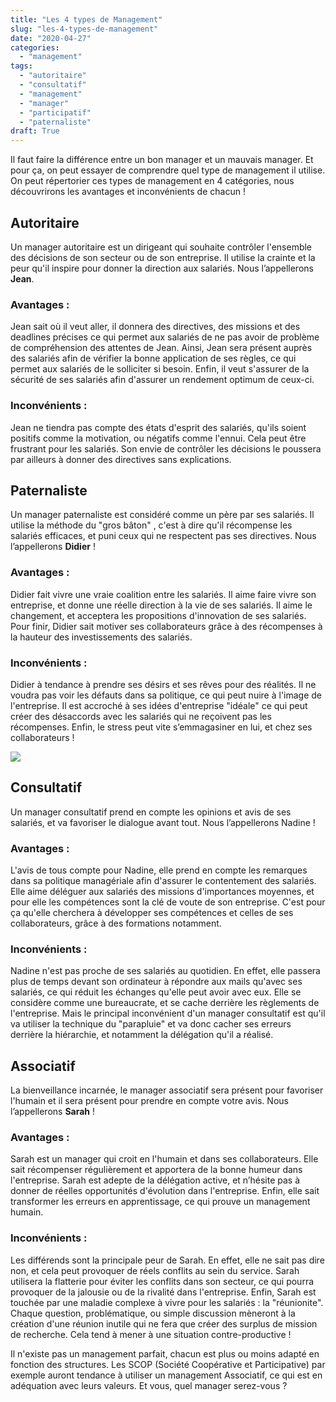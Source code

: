 ```yaml
---
title: "Les 4 types de Management"
slug: "les-4-types-de-management"
date: "2020-04-27"
categories: 
  - "management"
tags: 
  - "autoritaire"
  - "consultatif"
  - "management"
  - "manager"
  - "participatif"
  - "paternaliste"
draft: True
---
```


Il faut faire la différence entre un bon manager et un mauvais manager. Et pour ça, on peut essayer de comprendre quel type de management il utilise. On peut répertorier ces types de management en 4 catégories, nous découvrirons les avantages et inconvénients de chacun !

## Autoritaire

Un manager autoritaire est un dirigeant qui souhaite contrôler l'ensemble des décisions de son secteur ou de son entreprise. Il utilise la crainte et la peur qu'il inspire pour donner la direction aux salariés. Nous l’appellerons **Jean**.

### Avantages :

Jean sait où il veut aller, il donnera des directives, des missions et des deadlines précises ce qui permet aux salariés de ne pas avoir de problème de compréhension des attentes de Jean. Ainsi, Jean sera présent auprès des salariés afin de vérifier la bonne application de ses règles, ce qui permet aux salariés de le solliciter si besoin. Enfin, il veut s'assurer de la sécurité de ses salariés afin d'assurer un rendement optimum de ceux-ci.

### Inconvénients :

Jean ne tiendra pas compte des états d'esprit des salariés, qu'ils soient positifs comme la motivation, ou négatifs comme l'ennui. Cela peut être frustrant pour les salariés. Son envie de contrôler les décisions le poussera par ailleurs à donner des directives sans explications.

## Paternaliste

Un manager paternaliste est considéré comme un père par ses salariés. Il utilise la méthode du "gros bâton" , c'est à dire qu'il récompense les salariés efficaces, et puni ceux qui ne respectent pas ses directives. Nous l’appellerons **Didier** !

### Avantages :

Didier fait vivre une vraie coalition entre les salariés. Il aime faire vivre son entreprise, et donne une réelle direction à la vie de ses salariés. Il aime le changement, et acceptera les propositions d'innovation de ses salariés. Pour finir, Didier sait motiver ses collaborateurs grâce à des récompenses à la hauteur des investissements des salariés.

### Inconvénients :

Didier à tendance à prendre ses désirs et ses rêves pour des réalités. Il ne voudra pas voir les défauts dans sa politique, ce qui peut nuire à l'image de l'entreprise. Il est accroché à ses idées d'entreprise "idéale" ce qui peut créer des désaccords avec les salariés qui ne reçoivent pas les récompenses. Enfin, le stress peut vite s’emmagasiner en lui, et chez ses collaborateurs !

![](images/top-view-photo-of-3-men-in-front-of-laptop-2566581-1-1024x678.jpg)

## Consultatif

Un manager consultatif prend en compte les opinions et avis de ses salariés, et va favoriser le dialogue avant tout. Nous l’appellerons Nadine !

### Avantages :

L'avis de tous compte pour Nadine, elle prend en compte les remarques dans sa politique managériale afin d'assurer le contentement des salariés. Elle aime déléguer aux salariés des missions d'importances moyennes, et pour elle les compétences sont la clé de voute de son entreprise. C'est pour ça qu'elle cherchera à développer ses compétences et celles de ses collaborateurs, grâce à des formations notamment.

### Inconvénients :

Nadine n'est pas proche de ses salariés au quotidien. En effet, elle passera plus de temps devant son ordinateur à répondre aux mails qu'avec ses salariés, ce qui réduit les échanges qu'elle peut avoir avec eux. Elle se considère comme une bureaucrate, et se cache derrière les règlements de l'entreprise. Mais le principal inconvénient d'un manager consultatif est qu'il va utiliser la technique du "parapluie" et va donc cacher ses erreurs derrière la hiérarchie, et notamment la délégation qu'il a réalisé.

## Associatif

La bienveillance incarnée, le manager associatif sera présent pour favoriser l'humain et il sera présent pour prendre en compte votre avis. Nous l’appellerons **Sarah** !

### Avantages :

Sarah est un manager qui croit en l'humain et dans ses collaborateurs. Elle sait récompenser régulièrement et apportera de la bonne humeur dans l'entreprise. Sarah est adepte de la délégation active, et n’hésite pas à donner de réelles opportunités d'évolution dans l'entreprise. Enfin, elle sait transformer les erreurs en apprentissage, ce qui prouve un management humain.

### Inconvénients :

Les différends sont la principale peur de Sarah. En effet, elle ne sait pas dire non, et cela peut provoquer de réels conflits au sein du service. Sarah utilisera la flatterie pour éviter les conflits dans son secteur, ce qui pourra provoquer de la jalousie ou de la rivalité dans l'entreprise. Enfin, Sarah est touchée par une maladie complexe à vivre pour les salariés : la "réunionite". Chaque question, problématique, ou simple discussion mèneront à la création d'une réunion inutile qui ne fera que créer des surplus de mission de recherche. Cela tend à mener à une situation contre-productive !

Il n'existe pas un management parfait, chacun est plus ou moins adapté en fonction des structures. Les SCOP (Société Coopérative et Participative) par exemple auront tendance à utiliser un management Associatif, ce qui est en adéquation avec leurs valeurs. Et vous, quel manager serez-vous ?
